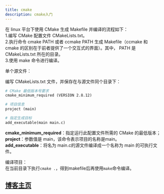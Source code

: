 ```yaml
---
title: cmake
description: cmake入门
---
```

在 linux 平台下使用 CMake 生成 Makefile 并编译的流程如下：  
1.编写 CMake 配置文件 CMakeLists.txt。  
2.执行命令 cmake PATH 或者 ccmake PATH 生成 Makefile（ccmake 和 cmake 的区别在于前者提供了一个交互式的界面）。其中， PATH 是 CMakeLists.txt 所在的目录。  
3.使用 make 命令进行编译。  

单个源文件：

编写 CMakeLists.txt 文件，并保存在与源文件同个目录下：  

```makefile
# CMake 最低版本号要求
cmake_minimum_required (VERSION 2.8.12)

# 项目信息
project (main)

# 指定生成目标
add_executable(main main.c)
```

**cmake_minimum_required**：指定运行此配置文件所需的 CMake 的最低版本；  
**project**：参数值是 main，该命令表示项目的名称是main。  
**add_executable**：将名为 main.c的源文件编译成一个名称为 main 的可执行文件。  

编译项目：  
在当前目录下执行`cmake .`，得到makefile后再使用`make`命令编译。

## [博客主页](https://blog.maxiang.vip/)
